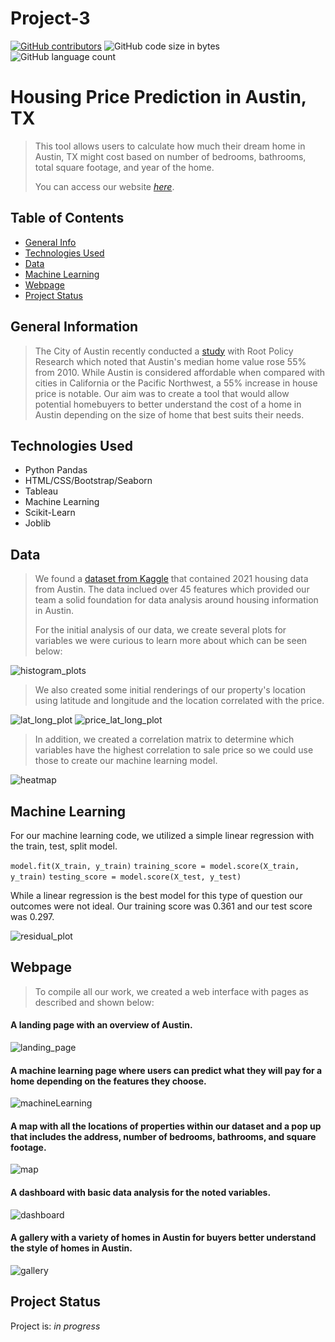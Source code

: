 # Project-3

[![GitHub contributors](https://img.shields.io/github/contributors/kflores56/project-3?logo=Github&style=for-the-badge)](https://github.com/kflores56/project_3/graphs/contributors)
![GitHub code size in bytes](https://img.shields.io/github/languages/code-size/kflores56/project-3?style=for-the-badge)
![GitHub language count](https://img.shields.io/github/languages/count/kflores56/project-3?style=for-the-badge)

# Housing Price Prediction in Austin, TX
> This tool allows users to calculate how much their dream home in Austin, TX might cost based on number of bedrooms, bathrooms, total square footage, and year of the home.  
>
> You can access our website [_here_](https://kflores56.github.io/project-3/). <!-- If you have the project hosted somewhere, include the link here. -->

## Table of Contents
* [General Info](#general-information)
* [Technologies Used](#technologies-used)
* [Data](#data)
* [Machine Learning](#machine-learning)
* [Webpage](#webpage)
* [Project Status](#project-status)
<!-- * [License](#license) -->


## General Information
> The City of Austin recently conducted  a [study](https://austintexas.gov/sites/default/files/files/Housing/Austin%20HMA_final.pdf) with Root Policy Research which noted that Austin's median home value rose 55% from 2010. While Austin is considered affordable when compared with cities in California or the Pacific Northwest, a 55% increase in house price is notable. Our aim was to create a tool that would allow potential homebuyers to better understand the cost of a home in Austin depending on the size of home that best suits their needs. 


## Technologies Used
- Python Pandas 
- HTML/CSS/Bootstrap/Seaborn
- Tableau
- Machine Learning 
- Scikit-Learn
- Joblib


## Data
> We found a [dataset from Kaggle](https://www.kaggle.com/ericpierce/austinhousingprices) that contained 2021 housing data from Austin. The data inclued over 45 features which provided our team a solid foundation for data analysis around housing information in Austin. 
>
> For the initial analysis of our data, we create several plots for variables we were curious to learn more about which can be seen below:

![histogram_plots](./images/feature_histogram_plots.png)

> We also created some initial renderings of our property's location using latitude and longitude and the location correlated with the price. 

![lat_long_plot](./images/lat_long_plot.png)
![price_lat_long_plot](./images/price_lat_long_plot.png)

> In addition, we created a correlation matrix to determine which variables have the highest correlation to sale price so we could use those to create our machine learning model. 

![heatmap](./images/heatmap.png)


## Machine Learning

For our machine learning code, we utilized a simple linear regression with the train, test, split model. 

`model.fit(X_train, y_train)`
`training_score = model.score(X_train, y_train)`
`testing_score = model.score(X_test, y_test)`

While a linear regression is the best model for this type of question our outcomes were not ideal. Our training score was 0.361 and our test score was 0.297. 

![residual_plot](./images/residual_plot.png)

## Webpage
> To compile all our work, we created a web interface with pages as described and shown below:
#### A landing page with an overview of Austin.
![landing_page](./images/landing_page.png)

#### A machine learning page where users can predict what they will pay for a home depending on the features they choose. 
![machineLearning](./images/machineLearning.png)

#### A map with all the locations of properties within our dataset and a pop up that includes the address, number of bedrooms, bathrooms, and square footage. 
![map](./images/map.png)

#### A dashboard with basic data analysis for the noted variables. 
![dashboard](./images/dashboard.png)

#### A gallery with a variety of homes in Austin for buyers better understand the style of homes in Austin.
![gallery](./images/gallery.png)


## Project Status
Project is: _in progress_ 

